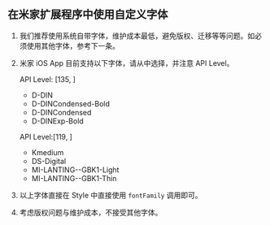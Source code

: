 ## 在米家扩展程序中使用自定义字体



1. 我们推荐使用系统自带字体，维护成本最低，避免版权、迁移等等问题。如必须使用其他字体，参考下一条。

2. 米家 iOS App 目前支持以下字体，请从中选择，并注意 API Level。

   API Level: [135, ]

   - D-DIN
   - D-DINCondensed-Bold
   - D-DINCondensed
   - D-DINExp-Bold

   API Level:[119, ]

   - Kmedium
   - DS-Digital
   - MI-LANTING--GBK1-Light
   - MI-LANTING--GBK1-Thin

3. 以上字体直接在 Style 中直接使用 `fontFamily` 调用即可。

4. 考虑版权问题与维护成本，不接受其他字体。

   ​